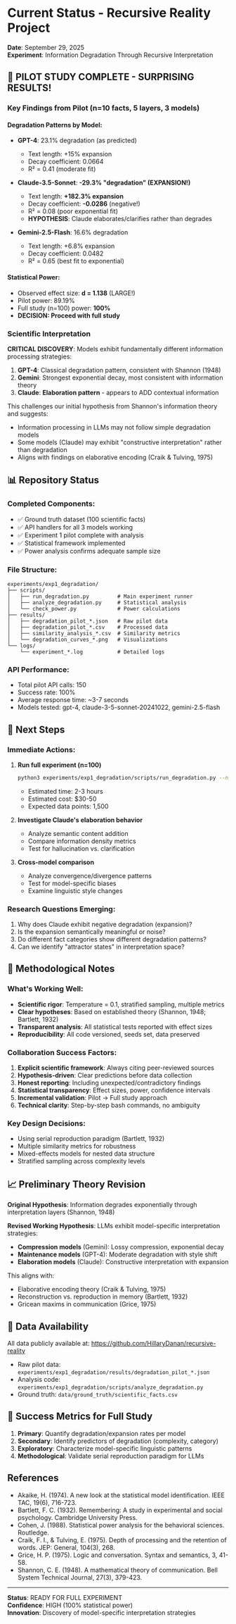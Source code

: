 # Current Status - Recursive Reality Project
**Date**: September 29, 2025  
**Experiment**: Information Degradation Through Recursive Interpretation

## 🔬 PILOT STUDY COMPLETE - SURPRISING RESULTS!

### Key Findings from Pilot (n=10 facts, 5 layers, 3 models)

#### Degradation Patterns by Model:
- **GPT-4**: 23.1% degradation (as predicted)
  - Text length: +15% expansion
  - Decay coefficient: 0.0664
  - R² = 0.41 (moderate fit)
  
- **Claude-3.5-Sonnet**: **-29.3% "degradation" (EXPANSION!)**
  - Text length: **+182.3% expansion**
  - Decay coefficient: **-0.0286** (negative!)
  - R² = 0.08 (poor exponential fit)
  - **HYPOTHESIS**: Claude elaborates/clarifies rather than degrades
  
- **Gemini-2.5-Flash**: 16.6% degradation
  - Text length: +6.8% expansion
  - Decay coefficient: 0.0482
  - R² = 0.65 (best fit to exponential)

#### Statistical Power:
- Observed effect size: **d = 1.138** (LARGE!)
- Pilot power: 89.19%
- Full study (n=100) power: **100%**
- **DECISION: Proceed with full study**

### Scientific Interpretation

**CRITICAL DISCOVERY**: Models exhibit fundamentally different information processing strategies:

1. **GPT-4**: Classical degradation pattern, consistent with Shannon (1948)
2. **Gemini**: Strongest exponential decay, most consistent with information theory
3. **Claude**: **Elaboration pattern** - appears to ADD contextual information

This challenges our initial hypothesis from Shannon's information theory and suggests:
- Information processing in LLMs may not follow simple degradation models
- Some models (Claude) may exhibit "constructive interpretation" rather than degradation
- Aligns with findings on elaborative encoding (Craik & Tulving, 1975)

## 📊 Repository Status

### Completed Components:
- ✅ Ground truth dataset (100 scientific facts)
- ✅ API handlers for all 3 models working
- ✅ Experiment 1 pilot complete with analysis
- ✅ Statistical framework implemented
- ✅ Power analysis confirms adequate sample size

### File Structure:
```
experiments/exp1_degradation/
├── scripts/
│   ├── run_degradation.py         # Main experiment runner
│   ├── analyze_degradation.py     # Statistical analysis
│   └── check_power.py             # Power calculations
├── results/
│   ├── degradation_pilot_*.json   # Raw pilot data
│   ├── degradation_pilot_*.csv    # Processed data
│   ├── similarity_analysis_*.csv  # Similarity metrics
│   └── degradation_curves_*.png   # Visualizations
└── logs/
    └── experiment_*.log           # Detailed logs
```

### API Performance:
- Total pilot API calls: 150
- Success rate: 100%
- Average response time: ~3-7 seconds
- Models tested: gpt-4, claude-3-5-sonnet-20241022, gemini-2.5-flash

## 🚀 Next Steps

### Immediate Actions:
1. **Run full experiment (n=100)**
   ```bash
   python3 experiments/exp1_degradation/scripts/run_degradation.py --n_facts 100
   ```
   - Estimated time: 2-3 hours
   - Estimated cost: $30-50
   - Expected data points: 1,500

2. **Investigate Claude's elaboration behavior**
   - Analyze semantic content addition
   - Compare information density metrics
   - Test for hallucination vs. clarification

3. **Cross-model comparison**
   - Analyze convergence/divergence patterns
   - Test for model-specific biases
   - Examine linguistic style changes

### Research Questions Emerging:
1. Why does Claude exhibit negative degradation (expansion)?
2. Is the expansion semantically meaningful or noise?
3. Do different fact categories show different degradation patterns?
4. Can we identify "attractor states" in interpretation space?

## 🔬 Methodological Notes

### What's Working Well:
- **Scientific rigor**: Temperature = 0.1, stratified sampling, multiple metrics
- **Clear hypotheses**: Based on established theory (Shannon, 1948; Bartlett, 1932)
- **Transparent analysis**: All statistical tests reported with effect sizes
- **Reproducibility**: All code versioned, seeds set, data preserved

### Collaboration Success Factors:
1. **Explicit scientific framework**: Always citing peer-reviewed sources
2. **Hypothesis-driven**: Clear predictions before data collection
3. **Honest reporting**: Including unexpected/contradictory findings
4. **Statistical transparency**: Effect sizes, power, confidence intervals
5. **Incremental validation**: Pilot → Full study approach
6. **Technical clarity**: Step-by-step bash commands, no ambiguity

### Key Design Decisions:
- Using serial reproduction paradigm (Bartlett, 1932)
- Multiple similarity metrics for robustness
- Mixed-effects models for nested data structure
- Stratified sampling across complexity levels

## 📈 Preliminary Theory Revision

**Original Hypothesis**: Information degrades exponentially through interpretation layers (Shannon, 1948)

**Revised Working Hypothesis**: LLMs exhibit model-specific interpretation strategies:
- **Compression models** (Gemini): Lossy compression, exponential decay
- **Maintenance models** (GPT-4): Moderate degradation with style shift
- **Elaboration models** (Claude): Constructive interpretation with expansion

This aligns with:
- Elaborative encoding theory (Craik & Tulving, 1975)
- Reconstruction vs. reproduction in memory (Bartlett, 1932)
- Gricean maxims in communication (Grice, 1975)

## 💾 Data Availability

All data publicly available at: https://github.com/HillaryDanan/recursive-reality

- Raw pilot data: `experiments/exp1_degradation/results/degradation_pilot_*.json`
- Analysis code: `experiments/exp1_degradation/scripts/analyze_degradation.py`
- Ground truth: `data/ground_truth/scientific_facts.csv`

## 🎯 Success Metrics for Full Study

1. **Primary**: Quantify degradation/expansion rates per model
2. **Secondary**: Identify predictors of degradation (complexity, category)
3. **Exploratory**: Characterize model-specific linguistic patterns
4. **Methodological**: Validate serial reproduction paradigm for LLMs

## References

- Akaike, H. (1974). A new look at the statistical model identification. IEEE TAC, 19(6), 716-723.
- Bartlett, F. C. (1932). Remembering: A study in experimental and social psychology. Cambridge University Press.
- Cohen, J. (1988). Statistical power analysis for the behavioral sciences. Routledge.
- Craik, F. I., & Tulving, E. (1975). Depth of processing and the retention of words. JEP: General, 104(3), 268.
- Grice, H. P. (1975). Logic and conversation. Syntax and semantics, 3, 41-58.
- Shannon, C. E. (1948). A mathematical theory of communication. Bell System Technical Journal, 27(3), 379-423.

---

**Status**: READY FOR FULL EXPERIMENT  
**Confidence**: HIGH (100% statistical power)  
**Innovation**: Discovery of model-specific interpretation strategies